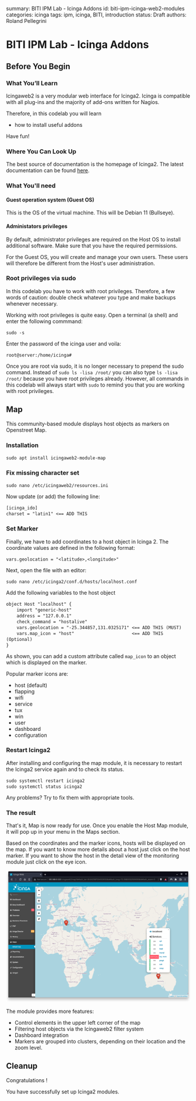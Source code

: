 summary: BITI IPM Lab - Icinga Addons
id: biti-ipm-icinga-web2-modules
categories: icinga
tags: ipm, icinga, BITI, introduction
status: Draft
authors: Roland Pellegrini

# BITI IPM Lab - Icinga Addons
<!-- ------------------------ -->
## Before You Begin 

### What You’ll Learn

Icingaweb2 is a very modular web interface for Icinga2. Icinga is compatible with all plug-ins and the majority of add-ons written for Nagios.


Therefore, in this codelab you will learn

* how to install useful addons

Have fun!

###  Where You Can Look Up

The best source of documentation is the homepage of Icinga2. The latest documentation can be found [here](https://icinga.com/docs/icinga-2/latest/doc/13-addons/).

### What You'll need

#### Guest operation system (Guest OS)

This is the OS of the virtual machine. This will be Debian 11 (Bullseye).

#### Administators privileges

By default, administrator privileges are required on the Host OS to install additional software. Make sure that you have the required permissions.

For the Guest OS, you will create and manage your own users. These users will therefore be different from the Host's user administration. 

### Root privileges via sudo

In this codelab you have to work with root privileges. Therefore, a few words of caution: double check whatever you type and make backups whenever necessary.

Working with root privileges is quite easy. Open a terminal (a shell) and enter the following commmand:
```
sudo -s
```
Enter the password of the icinga user and voila:
```
root@server:/home/icinga#
```

Once you are root via sudo, it is no longer necessary to prepend the sudo command. Instead of `sudo ls -lisa /root/` you can also type `ls -lisa /root/` because you have root privileges already. However, all commands in this codelab will always start with `sudo` to remind you that you are working with root privileges.


<!-- ------------------------ -->

## Map

This community-based module displays host objects as markers on Openstreet Map. 

### Installation

```
sudo apt install icingaweb2-module-map
```

### Fix missing character set

```
sudo nano /etc/icingaweb2/resources.ini
```

Now update (or add) the following line:

```
[icinga_ido]
charset = "latin1" <== ADD THIS
```

### Set Marker

Finally, we have to add coordinates to a host object in Icinga 2. The coordinate values are defined in the following format:

```
vars.geolocation = "<latitude>,<longitude>"
```

Next, open the file with an editor:
```
sudo nano /etc/icinga2/conf.d/hosts/localhost.conf
```

Add the following variables to the host object
```
object Host "localhost" {
    import "generic-host"
    address = "127.0.0.1"
    check_command = "hostalive"
    vars.geolocation = "-25.344857,131.0325171" <== ADD THIS (MUST)
    vars.map_icon = "host"                      <== ADD THIS (Optional)
}
```

As shown, you can add a custom attribute called `map_icon` to an object which is displayed on the marker.

Popular marker icons are:
* host (default)
* flapping
* wifi
* service
* tux
* win
* user
* dashboard
* configuration

### Restart Icinga2

After installing and configuring the map module, it is necessary to restart the Icinga2 service again and to check its status.
```
sudo systemctl restart icinga2
sudo systemctl status icinga2
```

Any problems? Try to fix them with appropriate tools.

### The result

That's it, Map is now ready for use. Once you enable the Host Map module, it will pop up in your menu in the Maps section.

Based on the coordinates and the marker icons, hosts will be displayed on the map. If you want to know more details about a host just click on the host marker. If you want to show the host in the detail view of the monitoring module just click on the eye icon.

![Icinga Web 2 Director](./img/biti-ipm-icinga-addons-1.png)

The module provides more features:
* Control elements in the upper left corner of the map
* Filtering host objects via the Icingaweb2 filter system
* Dashboard integration
* Markers are grouped into clusters, depending on their location and the zoom level. 


## Cleanup

Congratulations !

You have successfully set up Icinga2 modules.
